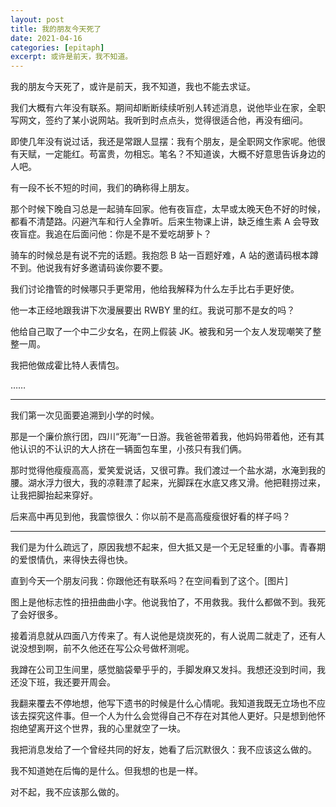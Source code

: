 ```yaml
---
layout: post
title: 我的朋友今天死了
date: 2021-04-16
categories: [epitaph]
excerpt: 或许是前天，我不知道。
---
```


我的朋友今天死了，或许是前天，我不知道，我也不能去求证。

我们大概有六年没有联系。期间却断断续续听别人转述消息，说他毕业在家，全职写网文，签约了某小说网站。我听到时点点头，觉得很适合他，再没有细问。

即使几年没有说过话，我还是常跟人显摆：我有个朋友，是全职网文作家呢。他很有天赋，一定能红。苟富贵，勿相忘。笔名？不知道诶，大概不好意思告诉身边的人吧。

有一段不长不短的时间，我们的确称得上朋友。

那个时候下晚自习总是一起骑车回家。他有夜盲症，太早或太晚天色不好的时候，都看不清楚路。闪避汽车和行人全靠听。后来生物课上讲，缺乏维生素 A 会导致夜盲症。我追在后面问他：你是不是不爱吃胡萝卜？

骑车的时候总是有说不完的话题。我抱怨 B 站一百题好难，A 站的邀请码根本蹲不到。他说我有好多邀请码诶你要不要。

我们讨论撸管的时候哪只手更常用，他给我解释为什么左手比右手更好使。

他一本正经地跟我讲下次漫展要出 RWBY 里的红。我说可那不是女的吗？

他给自己取了一个中二少女名，在网上假装 JK。被我和另一个友人发现嘲笑了整整一周。

我把他做成霍比特人表情包。

……

---

我们第一次见面要追溯到小学的时候。

那是一个廉价旅行团，四川“死海”一日游。我爸爸带着我，他妈妈带着他，还有其他认识的不认识的大人挤在一辆面包车里，小孩只有我们俩。

那时觉得他瘦瘦高高，爱笑爱说话，又很可靠。我们渡过一个盐水湖，水淹到我的腰。湖水浮力很大，我的凉鞋漂了起来，光脚踩在水底又疼又滑。他把鞋捞过来，让我把脚抬起来穿好。

后来高中再见到他，我震惊很久：你以前不是高高瘦瘦很好看的样子吗？

---

我们是为什么疏远了，原因我想不起来，但大抵又是一个无足轻重的小事。青春期的爱恨情仇，来得快去得也快。

直到今天一个朋友问我：你跟他还有联系吗？在空间看到了这个。[图片]

图上是他标志性的扭扭曲曲小字。他说我怕了，不用救我。我什么都做不到。我死了会好很多。

接着消息就从四面八方传来了。有人说他是烧炭死的，有人说周二就走了，还有人说没想到啊，前不久他还在写公众号做杯测呢。

我蹲在公司卫生间里，感觉脑袋晕乎乎的，手脚发麻又发抖。我想还没到时间，我还没下班，我还要开周会。

我翻来覆去不停地想，他写下遗书的时候是什么心情呢。我知道我既无立场也不应该去探究这件事。但一个人为什么会觉得自己不存在对其他人更好。只是想到他怀抱绝望离开这个世界，我的心里就空了一块。

我把消息发给了一个曾经共同的好友，她看了后沉默很久：我不应该这么做的。

我不知道她在后悔的是什么。但我想的也是一样。

对不起，我不应该那么做的。
